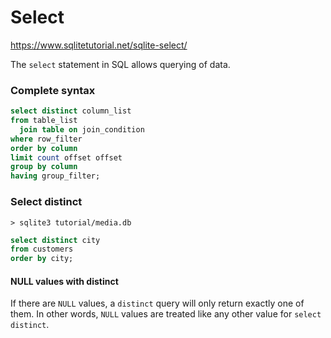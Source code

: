 # Select

https://www.sqlitetutorial.net/sqlite-select/

The `select` statement in SQL allows querying of data.

### Complete syntax
```sql
select distinct column_list
from table_list
  join table on join_condition
where row_filter
order by column
limit count offset offset
group by column
having group_filter;
```

### Select distinct
`> sqlite3 tutorial/media.db`
```sql
select distinct city
from customers
order by city;
```

#### NULL values with distinct
If there are `NULL` values, a `distinct` query will only return exactly one of them. In other words, `NULL` values are treated like any other value for `select distinct`.
